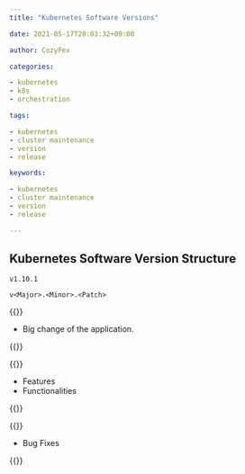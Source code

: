 ```yaml
---
title: "Kubernetes Software Versions"

date: 2021-05-17T20:03:32+09:00

author: CozyFex

categories:

- kubernetes
- k8s
- orchestration

tags:

- kubernetes
- cluster maintenance
- version
- release

keywords:

- kubernetes
- cluster maintenance
- version
- release

---
```


## Kubernetes Software Version Structure

`v1.10.1`

`v<Major>.<Minor>.<Patch>`

{{<admonition note Major true>}}

- Big change of the application.

{{</admonition>}}

{{<admonition note Minor true>}}

- Features
- Functionalities

{{</admonition>}}

{{<admonition note Patch true>}}

- Bug Fixes

{{</admonition>}}

